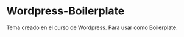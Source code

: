 Wordpress-Boilerplate
=====================

Tema creado en el curso de Wordpress. Para usar como Boilerplate.
